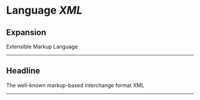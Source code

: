 # Language *XML*
## Expansion
Extensible Markup Language

---
## Headline
The well-known markup-based interchange format XML

---
